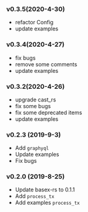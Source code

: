 ### v0.3.5(2020-4-30)
* refactor Config
* update examples

### v0.3.4(2020-4-27)
* fix bugs
* remove some comments
* update examples

### v0.3.2(2020-4-26)
* upgrade cast_rs
* fix some bugs
* fix some deprecated items
* update examples

### v0.2.3 (2019-9-3)
*   Add `graphyql`
*   Update examples  
*   Fix bugs

### v0.2.0 (2019-8-25)
*   Update basex-rs to 0.1.1
*   Add `process_tx`
*   Add examples `process_tx`

